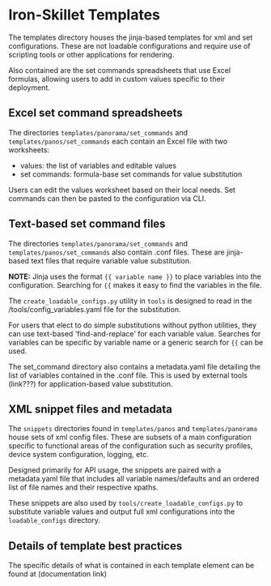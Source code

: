 # Iron-Skillet Templates

The templates directory houses the jinja-based templates for xml and set
configurations. These are not loadable configurations and require use
of scripting tools or other applications for rendering.

Also contained are the set commands spreadsheets that use Excel formulas,
allowing users to add in custom values specific to their deployment.

##  Excel set command spreadsheets
The directories `templates/panorama/set_commands` and `templates/panos/set_commands`
each contain an Excel file with two worksheets:

* values: the list of variables and editable values
* set commands: formula-base set commands for value substitution

Users can edit the values worksheet based on their local needs. Set commands
can then be pasted to the configuration via CLI.

## Text-based set command files
The directories `templates/panorama/set_commands` and `templates/panos/set_commands`
also contain .conf files. These are jinja-based text files that require variable
value substitution.

**NOTE:** Jinja uses the format `{{ variable name }}` to place variables into
the configuration. Searching for `{{` makes it easy to find the variables
in the file.

The `create_loadable_configs.py` utility in `tools` is designed to read in
the /tools/config_variables.yaml file for the substitution.

For users that elect to do simple substitutions without python utilities,
they can use text-based 'find-and-replace' for each variable value. Searches
for variables can be specific by variable name or a generic search for `{{`
can be used.

The set_command directory also contains a metadata.yaml file detailing the
list of variables contained in the .conf file. This is used by external tools
(link???) for application-based value substitution.

## XML snippet files and metadata
The `snippets` directories found in `templates/panos` and `templates/panorama`
house sets of xml config files. These are subsets of a main configuration
specific to functional areas of the configuration such as security profiles,
device system configuration, logging, etc.

Designed primarily for API usage, the snippets are paired with a metadata.yaml
file that includes all variable names/defaults and an ordered list of file names
and their respective xpaths.

These snippets are also used by `tools/create_loadable_configs.py` to
substitute variable values and output full xml configurations into the
`loadable_configs` directory.


## Details of template best practices
The specific details of what is contained in each template element can be found at
(documentation link)
